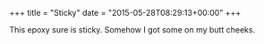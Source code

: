 +++
title = "Sticky"
date = "2015-05-28T08:29:13+00:00"
+++

This epoxy sure is sticky. Somehow I got some on my butt cheeks.
			
